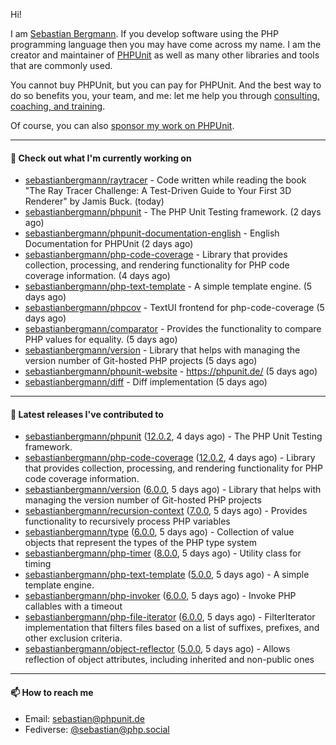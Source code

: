 Hi!

I am [Sebastian Bergmann](https://sebastian-bergmann.de/index.html?ref=github).
If you develop software using the PHP programming language then you may have come across my name.
I am the creator and maintainer of [PHPUnit](https://phpunit.de/index.html?ref=github) as well as many other libraries and tools that are commonly used.

You cannot buy PHPUnit, but you can pay for PHPUnit.
And the best way to do so benefits you, your team, and me: let me help you through [consulting, coaching, and training](https://thephp.cc/welcome?ref=github).

Of course, you can also [sponsor my work on PHPUnit](https://phpunit.de/sponsors.html?ref=github).

---

#### 👷 Check out what I'm currently working on

- [sebastianbergmann/raytracer](https://github.com/sebastianbergmann/raytracer) - Code written while reading the book &#34;The Ray Tracer Challenge: A Test-Driven Guide to Your First 3D Renderer&#34; by Jamis Buck. (today)
- [sebastianbergmann/phpunit](https://github.com/sebastianbergmann/phpunit) - The PHP Unit Testing framework. (2 days ago)
- [sebastianbergmann/phpunit-documentation-english](https://github.com/sebastianbergmann/phpunit-documentation-english) - English Documentation for PHPUnit (2 days ago)
- [sebastianbergmann/php-code-coverage](https://github.com/sebastianbergmann/php-code-coverage) - Library that provides collection, processing, and rendering functionality for PHP code coverage information. (4 days ago)
- [sebastianbergmann/php-text-template](https://github.com/sebastianbergmann/php-text-template) - A simple template engine. (5 days ago)
- [sebastianbergmann/phpcov](https://github.com/sebastianbergmann/phpcov) - TextUI frontend for php-code-coverage (5 days ago)
- [sebastianbergmann/comparator](https://github.com/sebastianbergmann/comparator) - Provides the functionality to compare PHP values for equality. (5 days ago)
- [sebastianbergmann/version](https://github.com/sebastianbergmann/version) - Library that helps with managing the version number of Git-hosted PHP projects (5 days ago)
- [sebastianbergmann/phpunit-website](https://github.com/sebastianbergmann/phpunit-website) - https://phpunit.de/ (5 days ago)
- [sebastianbergmann/diff](https://github.com/sebastianbergmann/diff) - Diff implementation (5 days ago)

---

#### 🔭 Latest releases I've contributed to

- [sebastianbergmann/phpunit](https://github.com/sebastianbergmann/phpunit) ([12.0.2](https://github.com/sebastianbergmann/phpunit/releases/tag/12.0.2), 4 days ago) - The PHP Unit Testing framework.
- [sebastianbergmann/php-code-coverage](https://github.com/sebastianbergmann/php-code-coverage) ([12.0.2](https://github.com/sebastianbergmann/php-code-coverage/releases/tag/12.0.2), 4 days ago) - Library that provides collection, processing, and rendering functionality for PHP code coverage information.
- [sebastianbergmann/version](https://github.com/sebastianbergmann/version) ([6.0.0](https://github.com/sebastianbergmann/version/releases/tag/6.0.0), 5 days ago) - Library that helps with managing the version number of Git-hosted PHP projects
- [sebastianbergmann/recursion-context](https://github.com/sebastianbergmann/recursion-context) ([7.0.0](https://github.com/sebastianbergmann/recursion-context/releases/tag/7.0.0), 5 days ago) - Provides functionality to recursively process PHP variables
- [sebastianbergmann/type](https://github.com/sebastianbergmann/type) ([6.0.0](https://github.com/sebastianbergmann/type/releases/tag/6.0.0), 5 days ago) - Collection of value objects that represent the types of the PHP type system
- [sebastianbergmann/php-timer](https://github.com/sebastianbergmann/php-timer) ([8.0.0](https://github.com/sebastianbergmann/php-timer/releases/tag/8.0.0), 5 days ago) - Utility class for timing
- [sebastianbergmann/php-text-template](https://github.com/sebastianbergmann/php-text-template) ([5.0.0](https://github.com/sebastianbergmann/php-text-template/releases/tag/5.0.0), 5 days ago) - A simple template engine.
- [sebastianbergmann/php-invoker](https://github.com/sebastianbergmann/php-invoker) ([6.0.0](https://github.com/sebastianbergmann/php-invoker/releases/tag/6.0.0), 5 days ago) - Invoke PHP callables with a timeout
- [sebastianbergmann/php-file-iterator](https://github.com/sebastianbergmann/php-file-iterator) ([6.0.0](https://github.com/sebastianbergmann/php-file-iterator/releases/tag/6.0.0), 5 days ago) - FilterIterator implementation that filters files based on a list of suffixes, prefixes, and other exclusion criteria.
- [sebastianbergmann/object-reflector](https://github.com/sebastianbergmann/object-reflector) ([5.0.0](https://github.com/sebastianbergmann/object-reflector/releases/tag/5.0.0), 5 days ago) - Allows reflection of object attributes, including inherited and non-public ones

---

#### 📫 How to reach me

- Email: [sebastian@phpunit.de](mailto://sebastian@phpunit.de)
- Fediverse: [@sebastian@php.social](https://phpc.social/@sebastian)
